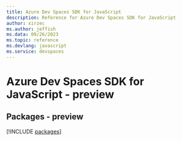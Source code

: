 ```yaml
---
title: Azure Dev Spaces SDK for JavaScript
description: Reference for Azure Dev Spaces SDK for JavaScript
author: xirzec
ms.author: jeffish
ms.data: 09/26/2023
ms.topic: reference
ms.devlang: javascript
ms.service: devspaces
---
```

# Azure Dev Spaces SDK for JavaScript - preview
## Packages - preview
[!INCLUDE [packages](dev-spaces-index.md)]